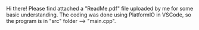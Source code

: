 Hi there!
Please find attached a "ReadMe.pdf" file uploaded by me for some basic understanding.
The coding was done using PlatformIO in VSCode, so the program is in "src" folder --> "main.cpp".
